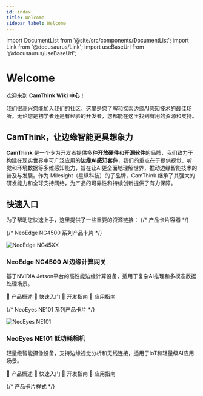 ```yaml
---
id: index
title: Welcome
sidebar_label: Welcome
---
```


import DocumentList from '@site/src/components/DocumentList';
import Link from '@docusaurus/Link';
import useBaseUrl from '@docusaurus/useBaseUrl';

# Welcome

欢迎来到 **CamThink Wiki 中心**！

我们很高兴您能加入我们的社区，这里是您了解和探索边缘AI感知技术的最佳场所。无论您是初学者还是有经验的开发者，您都能在这里找到有用的资源和支持。

## CamThink，让边缘智能更具想象力

**CamThink** 是一个专为开发者提供多种**开放硬件**和**开源软件**的品牌，我们致力于构建在现实世界中可广泛应用的**边缘AI感知套件**，我们的重点在于提供视觉、听觉和环境数据等多维感知能力，旨在让AI更全面地理解世界，推动边缘智能技术的普及与发展。作为 Milesight（星纵科技）的子品牌，CamThink 继承了其强大的研发能力和全球支持网络，为产品的可靠性和持续创新提供了有力保障。

## 快速入口
为了帮助您快速上手，这里提供了一些重要的资源链接：
{/* 产品卡片容器 */}
<div className="product-card-container">

  {/* NeoEdge NG4500 系列产品卡片 */}
  <div className="product-card">
    <div className="product-header">
      <img src={useBaseUrl('img/Overview/NG45xx/NG45XX.png')} alt="NeoEdge NG45XX" className="product-image"/>
      <h3 className="product-title">NeoEdge NG4500 AI边缘计算网关</h3>
    </div>
    <p className="product-description">
      基于NVIDIA Jetson平台的高性能边缘计算设备，适用于复杂AI推理和多模态数据处理场景。
    </p>
    <div className="product-links">
      <Link to={useBaseUrl('docs/NeoEdge NG4500 Series/Overview')} className="link-item">
        <span className="link-icon">📖</span>
        <span>产品概述</span>
      </Link>
      <Link to={useBaseUrl('docs/NeoEdge NG4500 Series/Quick Start')} className="link-item">
        <span className="link-icon">🚀</span>
        <span>快速入门</span>
      </Link>
      <Link to={useBaseUrl('docs/NeoEdge NG4500 Series/NG4500-CB01 Development Board/Dev Guide')} className="link-item">
        <span className="link-icon">🔧</span>
        <span>开发指南</span>
      </Link>
      <Link to={useBaseUrl('docs/NeoEdge NG4500 Series/Application Guide/Deepseek-r1')} className="link-item">
        <span className="link-icon">📱</span>
        <span>应用指南</span>
      </Link>
    </div>
  </div>

  {/* NeoEyes NE101 系列产品卡片 */}
  <div className="product-card">
    <div className="product-header">
      <img src={useBaseUrl('img/Overview/NE101/NE101.png')} alt="NeoEyes NE101" className="product-image"/>
      <h3 className="product-title">NeoEyes NE101 低功耗相机</h3>
    </div>
    <p className="product-description">
      轻量级智能摄像设备，支持边缘视觉分析和无线连接，适用于IoT和轻量级AI应用场景。
    </p>
    <div className="product-links">
      <Link to={useBaseUrl('docs/NeoEyes NE101 Series/Overview')} className="link-item">
        <span className="link-icon">📖</span>
        <span>产品概述</span>
      </Link>
      <Link to={useBaseUrl('docs/NeoEyes NE101 Series/Quick Start')} className="link-item">
        <span className="link-icon">🚀</span>
        <span>快速入门</span>
      </Link>
      <Link to={useBaseUrl('docs/NeoEyes NE101 Series/NE100-MB01 Development Board/Dev Guide')} className="link-item">
        <span className="link-icon">🔧</span>
        <span>开发指南</span>
      </Link>
      <Link to={useBaseUrl('docs/NeoEyes NE101 Series/Application Guide/low-power-image-acquisition')} className="link-item">
        <span className="link-icon">📱</span>
        <span>应用指南</span>
      </Link>
    </div>
  </div>

</div>

{/* 产品卡片样式 */}
<style>
{`
  .product-card-container {
    display: grid;
    grid-template-columns: repeat(auto-fit, minmax(300px, 1fr));
    gap: 24px;
    margin-bottom: 48px;
  }
  
  .product-card {
    border: 1px solid var(--ifm-border-color);
    border-radius: 12px;
    padding: 24px;
    box-shadow: 0 4px 16px rgba(0, 0, 0, 0.08);
    transition: transform 0.3s ease, box-shadow 0.3s ease;
  }
  
  .product-card:hover {
    transform: translateY(-4px);
    box-shadow: 0 8px 24px rgba(0, 0, 0, 0.12);
  }
  
  .product-header {
    display: flex;
    align-items: center;
    margin-bottom: 16px;
    gap: 16px;
  }
  
  .product-image {
    width: 150px;
    height: 150px;
    object-fit: contain;
    border-radius: 8px;
    padding: 8px;
  }
  
  .product-title {
    margin: 0;
    font-size: 1.5rem;
    font-weight: 600;
  }
  
  .product-description {
    margin: 0 0 16px 0;
    line-height: 1.5;
  }
  
  .product-links {
    display: flex;
    flex-direction: column;
    gap: 8px;
  }
  
  .link-item {
    display: flex;
    align-items: center;
    padding: 10px 12px;
    border-radius: 6px;
    text-decoration: none;
    transition: background-color 0.2s ease;
  }
  
  .link-item:hover {
    background-color: var(--ifm-hover-overlay);
  }
  
  .link-icon {
    margin-right: 10px;
    font-size: 18px;
  }
  
  @media (max-width: 768px) {
    .product-card-container {
      grid-template-columns: 1fr;
    }
  }
`}
</style>